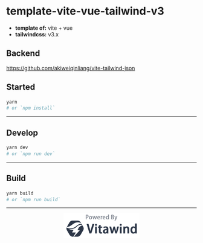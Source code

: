 # template-vite-vue-tailwind-v3

- **template of:** vite + vue
- **tailwindcss:** v3.x

## Backend
https://github.com/akiweiqinliang/vite-tailwind-json

## Started
```bash
yarn
# or `npm install`
```

---
## Develop
```bash
yarn dev
# or `npm run dev`
```

---
## Build
```bash
yarn build
# or `npm run build`
```

---
<p align="center">
<img src="./powered-by-vitawind-bright.png">
</p>

